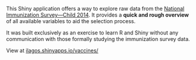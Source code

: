 This Shiny application offers a way to explore raw data from the [National Immunization Survey—Child 2014](https://www.cdc.gov/nchs/nis/data_files.htm). It provides a **quick and rough overview** of all available variables to aid the selection process.

It was built exclusively as an exercise to learn R and Shiny without any communication with those formally studying the immunization survey data.

View at [ilagos.shinyapps.io/vaccines/](https://ilagos.shinyapps.io/vaccines/)
